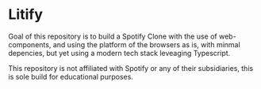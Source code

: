 # Litify

Goal of this repository is to build a Spotify Clone with the use of web-components, and using the platform of the browsers as is, with minmal depencies, but yet using a modern tech stack leveaging Typescript.

This repository is not affiliated with Spotify or any of their subsidiaries, this is sole build for educational purposes.
